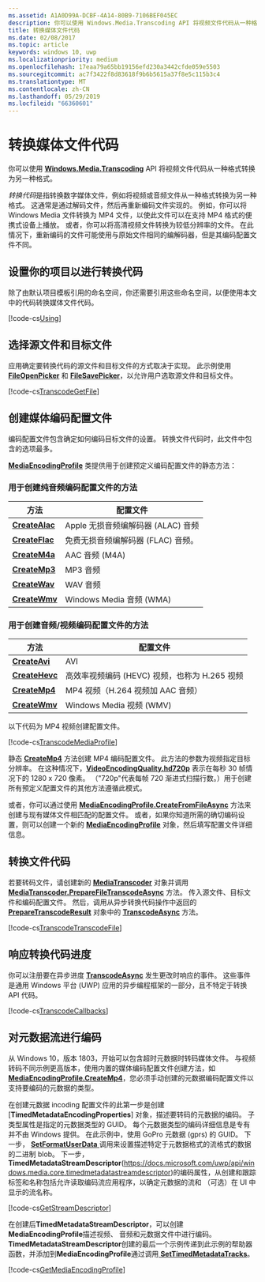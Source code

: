 ```yaml
---
ms.assetid: A1A0D99A-DCBF-4A14-80B9-7106BEF045EC
description: 你可以使用 Windows.Media.Transcoding API 将视频文件代码从一种格式转换为另一种格式。
title: 转换媒体文件代码
ms.date: 02/08/2017
ms.topic: article
keywords: windows 10, uwp
ms.localizationpriority: medium
ms.openlocfilehash: 17eaa79a65bb19156efd230a3442cfde059e5503
ms.sourcegitcommit: ac7f3422f8d83618f9b6b5615a37f8e5c115b3c4
ms.translationtype: MT
ms.contentlocale: zh-CN
ms.lasthandoff: 05/29/2019
ms.locfileid: "66360601"
---
```

# <a name="transcode-media-files"></a>转换媒体文件代码



你可以使用 [**Windows.Media.Transcoding**](https://docs.microsoft.com/uwp/api/Windows.Media.Transcoding) API 将视频文件代码从一种格式转换为另一种格式。

*转换代码*是指转换数字媒体文件，例如将视频或音频文件从一种格式转换为另一种格式。 这通常是通过解码文件，然后再重新编码文件实现的。 例如，你可以将 Windows Media 文件转换为 MP4 文件，以使此文件可以在支持 MP4 格式的便携式设备上播放。 或者，你可以将高清视频文件转换为较低分辨率的文件。 在此情况下，重新编码的文件可能使用与原始文件相同的编解码器，但是其编码配置文件不同。

## <a name="set-up-your-project-for-transcoding"></a>设置你的项目以进行转换代码

除了由默认项目模板引用的命名空间，你还需要引用这些命名空间，以便使用本文中的代码转换媒体文件代码。

[!code-cs[Using](./code/TranscodeWin10/cs/MainPage.xaml.cs#SnippetUsing)]

## <a name="select-source-and-destination-files"></a>选择源文件和目标文件

应用确定要转换代码的源文件和目标文件的方式取决于实现。 此示例使用 [**FileOpenPicker**](https://docs.microsoft.com/uwp/api/Windows.Storage.Pickers.FileOpenPicker) 和 [**FileSavePicker**](https://docs.microsoft.com/uwp/api/Windows.Storage.Pickers.FileSavePicker)，以允许用户选取源文件和目标文件。

[!code-cs[TranscodeGetFile](./code/TranscodeWin10/cs/MainPage.xaml.cs#SnippetTranscodeGetFile)]

## <a name="create-a-media-encoding-profile"></a>创建媒体编码配置文件

编码配置文件包含确定如何编码目标文件的设置。 转换文件代码时，此文件中包含的选项最多。

[  **MediaEncodingProfile**](https://docs.microsoft.com/uwp/api/Windows.Media.MediaProperties.MediaEncodingProfile) 类提供用于创建预定义编码配置文件的静态方法：

### <a name="methods-for-creating-audio-only-encoding-profiles"></a>用于创建纯音频编码配置文件的方法

方法  |配置文件  |
---------|---------|
[**CreateAlac**](https://docs.microsoft.com/uwp/api/windows.media.mediaproperties.mediaencodingprofile.createalac)     |Apple 无损音频编解码器 (ALAC) 音频         |
[**CreateFlac**](https://docs.microsoft.com/uwp/api/windows.media.mediaproperties.mediaencodingprofile.createflac)     |免费无损音频编解码器 (FLAC) 音频。         |
[**CreateM4a**](https://docs.microsoft.com/uwp/api/windows.media.mediaproperties.mediaencodingprofile.createm4a)     |AAC 音频 (M4A)         |
[**CreateMp3**](https://docs.microsoft.com/uwp/api/windows.media.mediaproperties.mediaencodingprofile.createmp3)     |MP3 音频         |
[**CreateWav**](https://docs.microsoft.com/uwp/api/windows.media.mediaproperties.mediaencodingprofile.createwav)     |WAV 音频         |
[**CreateWmv**](https://docs.microsoft.com/uwp/api/windows.media.mediaproperties.mediaencodingprofile.createwmv)     |Windows Media 音频 (WMA)         |

### <a name="methods-for-creating-audio--video-encoding-profiles"></a>用于创建音频/视频编码配置文件的方法

方法  |配置文件  |
---------|---------|
[**CreateAvi**](https://docs.microsoft.com/uwp/api/windows.media.mediaproperties.mediaencodingprofile.createavi) |AVI |
[**CreateHevc**](https://docs.microsoft.com/uwp/api/windows.media.mediaproperties.mediaencodingprofile.createhevc) |高效率视频编码 (HEVC) 视频，也称为 H.265 视频 |
[**CreateMp4**](https://docs.microsoft.com/uwp/api/windows.media.mediaproperties.mediaencodingprofile.createmp4) |MP4 视频（H.264 视频加 AAC 音频） |
[**CreateWmv**](https://docs.microsoft.com/uwp/api/windows.media.mediaproperties.mediaencodingprofile.createwmv) |Windows Media 视频 (WMV) |


以下代码为 MP4 视频创建配置文件。

[!code-cs[TranscodeMediaProfile](./code/TranscodeWin10/cs/MainPage.xaml.cs#SnippetTranscodeMediaProfile)]

静态 [**CreateMp4**](https://docs.microsoft.com/uwp/api/windows.media.mediaproperties.mediaencodingprofile.createmp4) 方法创建 MP4 编码配置文件。 此方法的参数为视频指定目标分辨率。 在这种情况下，[**VideoEncodingQuality.hd720p**](https://docs.microsoft.com/uwp/api/Windows.Media.MediaProperties.VideoEncodingQuality) 表示在每秒 30 帧情况下的 1280 x 720 像素。 （"720p"代表每帧 720 渐进式扫描行数。）用于创建所有预定义配置文件的其他方法遵循此模式。

或者，你可以通过使用 [**MediaEncodingProfile.CreateFromFileAsync**](https://docs.microsoft.com/uwp/api/windows.media.mediaproperties.mediaencodingprofile.createfromfileasync) 方法来创建与现有媒体文件相匹配的配置文件。 或者，如果你知道所需的确切编码设置，则可以创建一个新的 [**MediaEncodingProfile**](https://docs.microsoft.com/uwp/api/Windows.Media.MediaProperties.MediaEncodingProfile) 对象，然后填写配置文件详细信息。

## <a name="transcode-the-file"></a>转换文件代码

若要转码文件，请创建新的 [**MediaTranscoder**](https://docs.microsoft.com/uwp/api/Windows.Media.Transcoding.MediaTranscoder) 对象并调用 [**MediaTranscoder.PrepareFileTranscodeAsync**](https://docs.microsoft.com/uwp/api/windows.media.transcoding.mediatranscoder.preparefiletranscodeasync) 方法。 传入源文件、目标文件和编码配置文件。 然后，调用从异步转换代码操作中返回的 [**PrepareTranscodeResult**](https://docs.microsoft.com/uwp/api/Windows.Media.Transcoding.PrepareTranscodeResult) 对象中的 [**TranscodeAsync**](https://docs.microsoft.com/uwp/api/windows.media.transcoding.preparetranscoderesult.transcodeasync) 方法。

[!code-cs[TranscodeTranscodeFile](./code/TranscodeWin10/cs/MainPage.xaml.cs#SnippetTranscodeTranscodeFile)]

## <a name="respond-to-transcoding-progress"></a>响应转换代码进度

你可以注册要在异步进度 [**TranscodeAsync**](https://docs.microsoft.com/uwp/api/windows.media.transcoding.preparetranscoderesult.transcodeasync) 发生更改时响应的事件。 这些事件是通用 Windows 平台 (UWP) 应用的异步编程框架的一部分，且不特定于转换 API 代码。

[!code-cs[TranscodeCallbacks](./code/TranscodeWin10/cs/MainPage.xaml.cs#SnippetTranscodeCallbacks)]


## <a name="encode-a-metadata-stream"></a>对元数据流进行编码
从 Windows 10，版本 1803，开始可以包含超时元数据时转码媒体文件。 与视频转码不同示例更高版本，使用内置的媒体编码配置文件创建方法，如[ **MediaEncodingProfile.CreateMp4**](https://docs.microsoft.com/uwp/api/windows.media.mediaproperties.mediaencodingprofile.createmp4)，您必须手动创建的元数据编码配置文件以支持要编码的元数据的类型。

在创建元数据 incoding 配置文件的此第一步是创建 [**TimedMetadataEncodingProperties**] 对象，描述要转码的元数据的编码。 子类型属性是指定的元数据类型的 GUID。 每个元数据类型的编码详细信息是专有并不由 Windows 提供。 在此示例中，使用 GoPro 元数据 (gprs) 的 GUID。 下一步， [ **SetFormatUserData** ](https://docs.microsoft.com/uwp/api/windows.media.mediaproperties.timedmetadataencodingproperties.setformatuserdata)调用来设置描述特定于元数据格式的流格式的数据的二进制 blob。 下一步， **TimedMetadataStreamDescriptor**(https://docs.microsoft.com/uwp/api/windows.media.core.timedmetadatastreamdescriptor)的编码属性，从创建和跟踪标签和名称包括允许读取编码流应用程序，以确定元数据的流和 （可选）在 UI 中显示的流名称。 
 
[!code-cs[GetStreamDescriptor](./code/TranscodeWin10/cs/MainPage.xaml.cs#SnippetGetStreamDescriptor)]

在创建后**TimedMetadataStreamDescriptor**，可以创建**MediaEncodingProfile**描述视频、 音频和元数据文件中进行编码。 **TimedMetadataStreamDescriptor**创建的最后一个示例传递到此示例的帮助器函数，并添加到**MediaEncodingProfile**通过调用[ **SetTimedMetadataTracks**](https://docs.microsoft.com/en-us/uwp/api/windows.media.mediaproperties.mediaencodingprofile.settimedmetadatatracks)。

[!code-cs[GetMediaEncodingProfile](./code/TranscodeWin10/cs/MainPage.xaml.cs#SnippetGetMediaEncodingProfile)]
 

 




